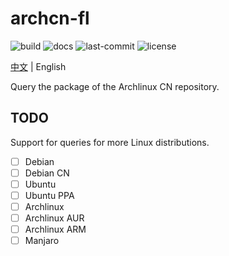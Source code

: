 # archcn-fl

![build](https://img.shields.io/badge/build-failed-red)
![docs](https://img.shields.io/badge/docs-45%25-brightgreen)
![last-commit](https://img.shields.io/github/last-commit/aj-ash/archcn-fl)
![license](https://img.shields.io/github/license/aj-ash/archcn-fl)

[中文](docs/README-CN.md) | English

Query the package of the Archlinux CN repository.

## TODO

Support for queries for more Linux distributions.

+ [ ] Debian
+ [ ] Debian CN
+ [ ] Ubuntu
+ [ ] Ubuntu PPA
+ [ ] Archlinux
+ [ ] Archlinux AUR
+ [ ] Archlinux ARM
+ [ ] Manjaro
